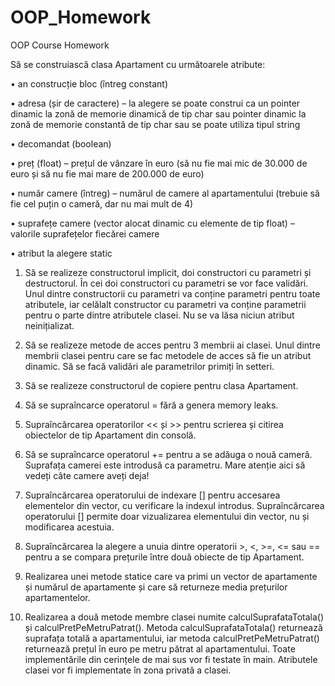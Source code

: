 # OOP_Homework
OOP Course Homework

Să se construiască clasa Apartament cu următoarele atribute:

• an construcție bloc (întreg constant)

• adresa (șir de caractere) – la alegere se poate construi ca un pointer dinamic la zonă de
memorie dinamică de tip char sau pointer dinamic la zonă de memorie constantă de tip char
sau se poate utiliza tipul string

• decomandat (boolean)

• preț (float) – prețul de vânzare în euro (să nu fie mai mic de 30.000 de euro și să nu fie mai
mare de 200.000 de euro)

• număr camere (întreg) – numărul de camere al apartamentului (trebuie să fie cel puțin o
cameră, dar nu mai mult de 4)

• suprafețe camere (vector alocat dinamic cu elemente de tip float) – valorile suprafețelor
fiecărei camere

• atribut la alegere static

1. Să se realizeze constructorul implicit, doi constructori cu parametri și destructorul. În cei
doi constructori cu parametri se vor face validări. Unul dintre constructorii cu parametri va
conține parametri pentru toate atributele, iar celălalt constructor cu parametri va conține
parametrii pentru o parte dintre atributele clasei. Nu se va lăsa niciun atribut neinițializat.

2. Să se realizeze metode de acces pentru 3 membrii ai clasei. Unul dintre membrii clasei
pentru care se fac metodele de acces să fie un atribut dinamic. Să se facă validări ale
parametrilor primiți în setteri.

3. Să se realizeze constructorul de copiere pentru clasa Apartament.

4. Să se supraîncarce operatorul = fără a genera memory leaks.

5. Supraîncărcarea operatorilor << și >> pentru scrierea și citirea obiectelor de tip Apartament
din consolă.

6. Să se supraîncarce operatorul += pentru a se adăuga o nouă cameră. Suprafața camerei este
introdusă ca parametru. Mare atenție aici să vedeți câte camere aveți deja!

7. Supraîncărcarea operatorului de indexare [] pentru accesarea elementelor din vector, cu
verificare la indexul introdus. Supraîncărcarea operatorului [] permite doar vizualizarea
elementului din vector, nu și modificarea acestuia.

8. Supraîncărcarea la alegere a unuia dintre operatorii >, <, >=, <= sau == pentru a se compara
prețurile între două obiecte de tip Apartament.

9. Realizarea unei metode statice care va primi un vector de apartamente și numărul de
apartamente și care să returneze media prețurilor apartamentelor.

10. Realizarea a două metode membre clasei numite calculSuprafataTotala() și
calculPretPeMetruPatrat(). Metoda calculSuprafataTotala() returnează suprafața totală a
apartamentului, iar metoda calculPretPeMetruPatrat() returnează prețul în euro pe metru
pătrat al apartamentului.
Toate implementările din cerințele de mai sus vor fi testate în main. Atributele clasei vor fi
implementate în zona privată a clasei.
